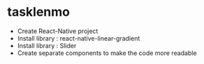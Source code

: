 # tasklenmo
<ul>
<li> Create React-Native project </li>
<li> Install library : react-native-linear-gradient </li>
<li> Install library : Slider </li>
<li> Create separate components to make the code more readable </li>
<ul>

